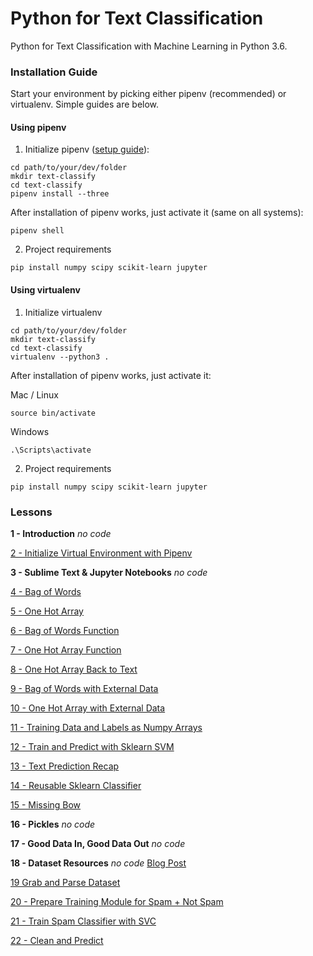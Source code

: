 # Python for Text Classification
Python for Text Classification with Machine Learning in Python 3.6.


### Installation Guide

Start your environment by picking either pipenv (recommended) or virtualenv. Simple guides are below.

#### Using pipenv
1. Initialize pipenv ([setup guide](https://www.codingforentrepreneurs.com/blog/pipenv-virtual-environments-for-python/)):
```
cd path/to/your/dev/folder
mkdir text-classify
cd text-classify
pipenv install --three
```
After installation of pipenv works, just activate it (same on all systems):
```
pipenv shell
```
2. Project requirements
```
pip install numpy scipy scikit-learn jupyter
```


#### Using virtualenv
1. Initialize virtualenv
```
cd path/to/your/dev/folder
mkdir text-classify
cd text-classify
virtualenv --python3 .
```
After installation of pipenv works, just activate it:

Mac / Linux
```
source bin/activate
```

Windows

```
.\Scripts\activate
```


2. Project requirements
```
pip install numpy scipy scikit-learn jupyter
```



### Lessons

**1 - Introduction** *no code* 

[2 - Initialize Virtual Environment with Pipenv](../../tree/88f220c1233415756595dad5d06dfa493bc3c270/)

**3 - Sublime Text & Jupyter Notebooks** *no code* 

[4 - Bag of Words](../../tree/1ce958d27f4f95e514bf9baaca8ab6c68978694e/)

[5 - One Hot Array](../../tree/bb15e274a737aa781f36a069475eab7a95f81e83/)

[6 - Bag of Words Function](../../tree/f383885c494322d6512b1dbb03fce0a00459d89a/)

[7 - One Hot Array Function](../../tree/7bae3de9be93bb877128a3e72cb631a193e6cd8e/)

[8 - One Hot Array Back to Text](../../tree/141b71745daaf216c1fd88526d4f11c920d33ba7/)

[9 - Bag of Words with External Data](../../tree/6e53d0e54de858d6c08d6b850db7b3c5a78f801c/)

[10 - One Hot Array with External Data](../../tree/abcb9e4c799db3878564fefdb151a3df60144c46/)

[11 - Training Data and Labels as Numpy Arrays](../../tree/056a6d4e962f68ac51cd0c70138f2ac6aa87dcf6/)

[12 - Train and Predict with Sklearn SVM](../../tree/ebec6a76e3939fd6e9bfa96e5546a7f1a71d4184/)

[13 - Text Prediction Recap](../../tree/4877549c1fa212254e217670731c578bbc90cf3c/)

[14 - Reusable Sklearn Classifier](../../tree/594451a60a6b5e1912456b33971da289f03012fc/)

[15 - Missing Bow](../../tree/30caa275489e2ffda564399ae69fc9f6bd760081/)

**16 - Pickles** *no code*

**17 - Good Data In, Good Data Out** *no code*

**18 - Dataset Resources** *no code* [Blog Post](https://www.codingforentrepreneurs.com/blog/dataset-resources-for-machine-learning/)

[19 Grab and Parse Dataset](../../tree/f015b18d6a0212dabd94b4d62a7028a663103ab4/)

[20 - Prepare Training Module for Spam + Not Spam](../../tree/a4f60d9679ad2cfd86b5b5ea719b1c99179bb6d4/)

[21 - Train Spam Classifier with SVC](../../tree/5f61e3abf7c10eb98d74f987bd3a823598f7c328/)

[22 - Clean and Predict](../../tree/82729e8825ee0e990c429b4592520ed4a9a9a92a/)

